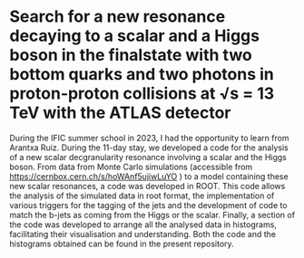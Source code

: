 #  Search for a new resonance decaying to a scalar and a Higgs boson in the finalstate with two bottom quarks and two photons in proton-proton collisions at √s = 13 TeV with the ATLAS detector

During the IFIC summer school in 2023, I had the opportunity to learn from Arantxa Ruiz. During the 11-day stay, we developed a code for the analysis of a new scalar decgranularity resonance involving a scalar and the Higgs boson. From data from Monte Carlo simulations (accessible from https://cernbox.cern.ch/s/hoWAnf5ujiwLuYO ) to a model containing these new scalar resonances, a code was developed in ROOT. This code allows the analysis of the simulated data in root format, the implementation of various triggers for the tagging of the jets and the development of code to match the b-jets as coming from the Higgs or the scalar. Finally, a section of the code was developed to arrange all the analysed data in histograms, facilitating their visualisation and understanding. Both the code and the histograms obtained can be found in the present repository.
